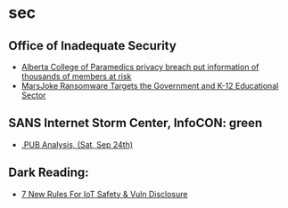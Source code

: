 # sec

## Office of Inadequate Security
- [Alberta College of Paramedics privacy breach put information of thousands of members at risk](https://www.databreaches.net/alberta-college-of-paramedics-privacy-breach-put-information-of-thousands-of-members-at-risk/)
- [MarsJoke Ransomware Targets the Government and K-12 Educational Sector](https://www.databreaches.net/marsjoke-ransomware-targets-the-government-and-k-12-educational-sector/)

## SANS Internet Storm Center, InfoCON: green
- [.PUB Analysis, (Sat, Sep 24th)](https://isc.sans.edu/diary.html?storyid=21517&rss)

## Dark Reading:
- [7 New Rules For IoT Safety & Vuln Disclosure](http://www.darkreading.com/operations/7-new-rules-for-iot-safety-and-vuln-disclosure-/a/d-id/1326996)


